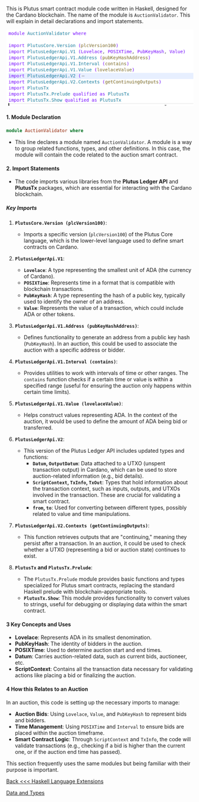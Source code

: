 This is Plutus smart contract module code written in Haskell, designed for the Cardano blockchain. The name of the module is `AuctionValidator`. This will explain in detail declarations and import statements.

![alt text](image-1.png)

#### 1. **Module Declaration**

```haskell
module AuctionValidator where
```
- This line declares a module named `AuctionValidator`. A module is a way to group related functions, types, and other definitions. In this case, the module will contain the code related to the auction smart contract.

#### 2. **Import Statements**

- The code imports various libraries from the **Plutus Ledger API** and **PlutusTx** packages, which are essential for interacting with the Cardano blockchain.

##### Key Imports

1. **`PlutusCore.Version (plcVersion100)`**: 
   - Imports a specific version (`plcVersion100`) of the Plutus Core language, which is the lower-level language used to define smart contracts on Cardano.

2. **`PlutusLedgerApi.V1`**:
   - **`Lovelace`**: A type representing the smallest unit of ADA (the currency of Cardano).
   - **`POSIXTime`**: Represents time in a format that is compatible with blockchain transactions.
   - **`PubKeyHash`**: A type representing the hash of a public key, typically used to identify the owner of an address.
   - **`Value`**: Represents the value of a transaction, which could include ADA or other tokens.

3. **`PlutusLedgerApi.V1.Address (pubKeyHashAddress)`**:
   - Defines functionality to generate an address from a public key hash (`PubKeyHash`). In an auction, this could be used to associate the auction with a specific address or bidder.

4. **`PlutusLedgerApi.V1.Interval (contains)`**:
   - Provides utilities to work with intervals of time or other ranges. The `contains` function checks if a certain time or value is within a specified range (useful for ensuring the auction only happens within certain time limits).

5. **`PlutusLedgerApi.V1.Value (lovelaceValue)`**:
   - Helps construct values representing ADA. In the context of the auction, it would be used to define the amount of ADA being bid or transferred.

6. **`PlutusLedgerApi.V2`**:
   - This version of the Plutus Ledger API includes updated types and functions:
     - **`Datum`, `OutputDatum`**: Data attached to a UTXO (unspent transaction output) in Cardano, which can be used to store auction-related information (e.g., bid details).
     - **`ScriptContext`, `TxInfo`, `TxOut`**: Types that hold information about the transaction context, such as inputs, outputs, and UTXOs involved in the transaction. These are crucial for validating a smart contract.
     - **`from`, `to`**: Used for converting between different types, possibly related to value and time manipulations.

7. **`PlutusLedgerApi.V2.Contexts (getContinuingOutputs)`**:
   - This function retrieves outputs that are "continuing," meaning they persist after a transaction. In an auction, it could be used to check whether a UTXO (representing a bid or auction state) continues to exist.

8. **`PlutusTx` and `PlutusTx.Prelude`**:
   - The `PlutusTx.Prelude` module provides basic functions and types specialized for Plutus smart contracts, replacing the standard Haskell prelude with blockchain-appropriate tools.
   - **`PlutusTx.Show`**: This module provides functionality to convert values to strings, useful for debugging or displaying data within the smart contract.

#### 3 Key Concepts and Uses

- **Lovelace**: Represents ADA in its smallest denomination.
- **PubKeyHash**: The identity of bidders in the auction.
- **POSIXTime**: Used to determine auction start and end times.
- **Datum**: Carries auction-related data, such as current bids, auctioneer, etc.
- **ScriptContext**: Contains all the transaction data necessary for validating actions like placing a bid or finalizing the auction.

#### 4 How this Relates to an Auction
In an auction, this code is setting up the necessary imports to manage:
- **Auction Bids**: Using `Lovelace`, `Value`, and `PubKeyHash` to represent bids and bidders.
- **Time Management**: Using `POSIXTime` and `Interval` to ensure bids are placed within the auction timeframe.
- **Smart Contract Logic**: Through `ScriptContext` and `TxInfo`, the code will validate transactions (e.g., checking if a bid is higher than the current one, or if the auction end time has passed).

This section frequently uses the same modules but being familiar with their purpose is important.

[Back <<< Haskell Language Extensions](https://github.com/besiwims/plutus-tx-template/blob/main/2.%20Explanation%20of%20haskell%20language%20extentions.md)

[Data and Types](https://github.com/besiwims/plutus-tx-template/blob/main/4.%20Data%20and%20types%20of%20Haskell.md)
